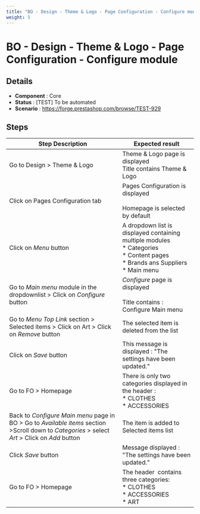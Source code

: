 ```yaml
---
title: "BO - Design - Theme & Logo - Page Configuration - Configure module"
weight: 5
---
```


# BO - Design - Theme & Logo - Page Configuration - Configure module
## Details
* **Component** : Core
* **Status** : [TEST] To be automated
* **Scenario** : https://forge.prestashop.com/browse/TEST-929

## Steps
| Step Description | Expected result |
| ----- | ----- |
| Go to Design > Theme & Logo | Theme & Logo page is displayed<br>Title contains Theme & Logo |
| Click on Pages Configuration tab | Pages Configuration is displayed<br><br>Homepage is selected by default |
| Click on *Menu* button | A dropdown list is displayed containing multiple modules<br> * Categories<br> * Content pages<br> * Brands ans Suppliers<br> * Main menu |
| Go to *Main menu* module in the dropdownlist > Click on *Configure* button | *Configure* page is displayed<br><br>Title contains : Configure Main menu |
| Go to *Menu Top Link* section > Selected items > Click on Art > Click on *Remove* button | The selected item is deleted from the list |
| Click on *Save* button | This message is displayed : "The settings have been updated." |
| Go to FO > Homepage | There is only two categories displayed in the header :<br> * CLOTHES<br> * ACCESSORIES |
| Back to *Configure Main menu* page in BO > Go to *Available items* section >Scroll down to *Categories* > select *Art* > Click on *Add* button | The item is added to Selected items list |
| Click *Save* button | Message displayed : "The settings have been updated." |
| Go to FO > Homepage | The header  contains three categories:<br> * CLOTHES<br> * ACCESSORIES<br> * ART |
